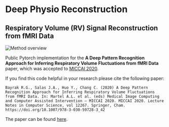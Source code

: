 # Deep Physio Reconstruction

## Respiratory Volume (RV) Signal Reconstruction from fMRI Data


![Method overview](figures/pipeline.png)

Public Pytorch implementation for the **A Deep Pattern Recognition Approach for Inferring
Respiratory Volume Fluctuations from fMRI Data** paper, which was accepted to [MICCAI 2020](https://www.miccai2020.org/en/).


If you find this code helpful in your research please cite the following paper:

```
Bayrak R.G., Salas J.A., Huo Y., Chang C. (2020) A Deep Pattern Recognition Approach for Inferring Respiratory Volume Fluctuations from fMRI Data. In: Martel A.L. et al. (eds) Medical Image Computing and Computer Assisted Intervention – MICCAI 2020. MICCAI 2020. Lecture Notes in Computer Science, vol 12267. Springer, Cham. https://doi.org/10.1007/978-3-030-59728-3_42
```

The paper can be found [here](https://link.springer.com/chapter/10.1007/978-3-030-59728-3_42).


